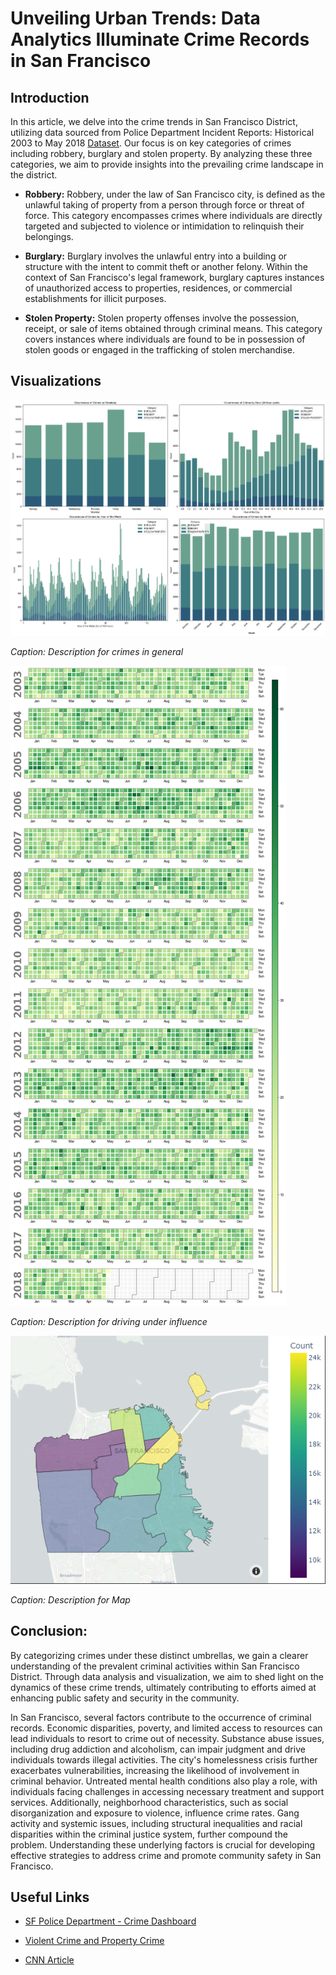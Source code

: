 # Unveiling Urban Trends: Data Analytics Illuminate Crime Records in San Francisco

## Introduction

In this article, we delve into the crime trends in San Francisco District, utilizing data sourced from Police Department Incident Reports: Historical 2003 to May 2018 [Dataset](https://data.sfgov.org/Public-Safety/Police-Department-Incident-Reports-Historical-2003/tmnf-yvry/about_data). Our focus is on key categories of crimes including robbery, burglary and stolen property. By analyzing these three categories, we aim to provide insights into the prevailing crime landscape in the district.

- **Robbery:**
Robbery, under the law of San Francisco city, is defined as the unlawful taking of property from a person through force or threat of force. This category encompasses crimes where individuals are directly targeted and subjected to violence or intimidation to relinquish their belongings.

- **Burglary:**
Burglary involves the unlawful entry into a building or structure with the intent to commit theft or another felony. Within the context of San Francisco's legal framework, burglary captures instances of unauthorized access to properties, residences, or commercial establishments for illicit purposes.

- **Stolen Property:**
Stolen property offenses involve the possession, receipt, or sale of items obtained through criminal means. This category covers instances where individuals are found to be in possession of stolen goods or engaged in the trafficking of stolen merchandise.

## Visualizations

![Occurances of Crimes](Assets/occurances_of_crimes.png)

*Caption: Description for crimes in general*

![Driving Under Influence](Assets/calendar.png)

*Caption: Description for driving under influence*

![Map](Assets/map_2.png)

*Caption: Description for Map*

## Conclusion:

By categorizing crimes under these distinct umbrellas, we gain a clearer understanding of the prevalent criminal activities within San Francisco District. Through data analysis and visualization, we aim to shed light on the dynamics of these crime trends, ultimately contributing to efforts aimed at enhancing public safety and security in the community.

In San Francisco, several factors contribute to the occurrence of criminal records. Economic disparities, poverty, and limited access to resources can lead individuals to resort to crime out of necessity. Substance abuse issues, including drug addiction and alcoholism, can impair judgment and drive individuals towards illegal activities. The city's homelessness crisis further exacerbates vulnerabilities, increasing the likelihood of involvement in criminal behavior. Untreated mental health conditions also play a role, with individuals facing challenges in accessing necessary treatment and support services. Additionally, neighborhood characteristics, such as social disorganization and exposure to violence, influence crime rates. Gang activity and systemic issues, including structural inequalities and racial disparities within the criminal justice system, further compound the problem. Understanding these underlying factors is crucial for developing effective strategies to address crime and promote community safety in San Francisco.

## Useful Links

- [SF Police Department - Crime Dashboard](https://www.sanfranciscopolice.org/stay-safe/crime-data/crime-dashboard)

- [Violent Crime and Property Crime](https://sfgov.org/scorecards/public-safety/violent-crime-rate-and-property-crime-rate)

- [CNN Article](https://edition.cnn.com/2023/05/03/politics/san-francisco-crime-rate-what-matters/index.html)
